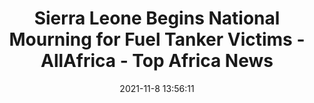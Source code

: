 ---
"title": "Sierra Leone Begins National Mourning for Fuel Tanker Victims - AllAfrica - Top Africa News"
"date": "2021-11-8 13:56:11"
"feed_name": "GOOGLENEWSINDUSTRIAL"
"feed_website": "https://news.google.com/search?q=industrial%2Bincident&hl=en-US&gl=US&ceid=US:en"
"feed_rss": "https://news.google.com/rss/search?q=industrial%2Bincident&hl=en-US&gl=US&ceid=US:en"
"link": "https://allafrica.com/stories/202111080672.html"
"source": "{'href': 'https://allafrica.com', 'title': 'AllAfrica - Top Africa News'}"
"file": "_posts/2021-1-1-17ac6308bcd708794655bd2a08cb1399e0e3b0d0.md"
"accident": "0"
"drilling": "0"
"dead": "0"
"injured": "0"
"arrested": "0"
"place": "unknown place"
"where": "unknown site"
"causes": "unknown"
"place_uri": "unknown place"
---
